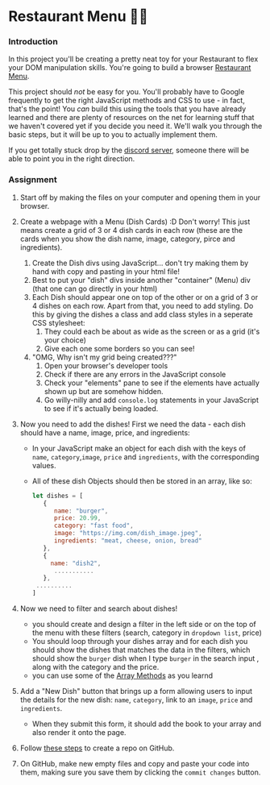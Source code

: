 # Restaurant Menu :pizza::hamburger:

### Introduction

In this project you'll be creating a pretty neat toy for your Restaurant to flex your DOM manipulation skills. You're going to build a browser [Restaurant Menu](https://www.google.com/search?q=restaurant+menu+page&tbm=isch).

This project should _not_ be easy for you. You'll probably have to Google frequently to get the right JavaScript methods and CSS to use - in fact, that's the point! You _can_ build this using the tools that you have already learned and there are plenty of resources on the net for learning stuff that we haven't covered yet if you decide you need it. We'll walk you through the basic steps, but it will be up to you to actually implement them.

If you get totally stuck drop by the [discord server](https://discord.gg/7QqGtqC9Gy), someone there will be able to point you in the right direction.

### Assignment

<div class="lesson-content__panel" markdown="1">

1. Start off by making the files on your computer and opening them in your browser.
2. Create a webpage with a Menu (Dish Cards) :D Don't worry! This just means create a grid of 3 or 4 dish cards in each row (these are the cards when you show the dish name, image, category, pirce and ingredients).
   1. Create the Dish divs using JavaScript... don't try making them by hand with copy and pasting in your html file!
   2. Best to put your "dish" divs inside another "container" (Menu) div \(that one can go directly in your html\)
   3. Each Dish should appear one on top of the other or on a grid of 3 or 4 dishes on each row. Apart from that, you need to add styling. Do this by giving the dishes a class and add class styles in a seperate CSS stylesheet:
      1. They could each be about as wide as the screen or as a grid (it's your choice)
      2. Give each one some borders so you can see!
   4. "OMG, Why isn't my grid being created???"
      1. Open your browser's developer tools
      2. Check if there are any errors in the JavaScript console
      3. Check your "elements" pane to see if the elements have actually shown up but are somehow hidden.
      4. Go willy-nilly and add `console.log` statements in your JavaScript to see if it's actually being loaded.
3. Now you need to add the dishes! First we need the data - each dish should have a name, image, price, and ingredients:
   - In your JavaScript make an object for each dish with the keys of `name`, `category`,`image`, `price` and `ingredients`, with the corresponding values.
   - All of these dish Objects should then be stored in an array, like so:

        ```js
        let dishes = [
           {
              name: "burger",
              price: 20.99,
              category: "fast food",
              image: "https://img.com/dish_image.jpeg",
              ingredients: "meat, cheese, onion, bread"
           },
           {
             name: "dish2",
              ...........
           },
         ..........
        ]
        ```

4. Now we need to filter and search about dishes!
   
    - you should create and design a filter in the left side or on the top of the menu with these filters (search, category in `dropdown list`, price)
    - You should loop through your dishes array and for each dish you should show the dishes that matches the data in the filters, which should show the `burger` dish  when I type `burger` in the search input , along with the category and the price.
    - you can use some of the [Array Methods](https://www.w3schools.com/js/js_array_methods.asp) as you learnd
5. Add a "New Dish" button that brings up a form allowing users to input the details for the new dish: `name`, `category`, link to an `image`, `price` and `ingredients`.
   - When they submit this form, it should add the book to your array and also render it onto the page.
6. Follow [these steps](https://help.github.com/en/articles/create-a-repo) to create a repo on GitHub.
7. On GitHub, make new empty files and copy and paste your code into them, making sure you save them by clicking the `commit changes` button.

</div>
